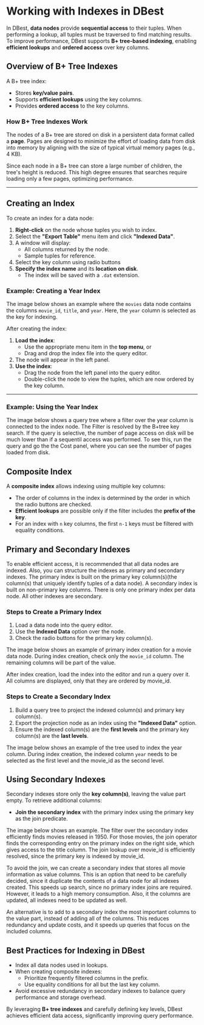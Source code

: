 # Working with Indexes in DBest

In DBest, **data nodes** provide **sequential access** to their tuples. When performing a lookup, all tuples must be traversed to find matching results. To improve performance, DBest supports **B+ tree-based indexing**, enabling **efficient lookups** and **ordered access** over key columns.

## Overview of B+ Tree Indexes

A B+ tree index:
- Stores **key/value pairs**.
- Supports **efficient lookups** using the key columns.
- Provides **ordered access** to the key columns.

### How B+ Tree Indexes Work
The nodes of a B+ tree are stored on disk in a persistent data format called a **page**. Pages are designed to minimize the effort of loading data from disk into memory by aligning with the size of typical virtual memory pages (e.g., 4 KB). 

Since each node in a B+ tree can store a large number of children, the tree's height is reduced. This high degree ensures that searches require loading only a few pages, optimizing performance.

---

## Creating an Index
To create an index for a data node:
1. **Right-click** on the node whose tuples you wish to index.
2. Select the **"Export Table"** menu item and click **"Indexed Data"**.
3. A window will display:
   - All columns returned by the node.
   - Sample tuples for reference.
4. Select the key column using radio buttons
5. **Specify the index name** and its **location on disk**.
   - The index will be saved with a `.dat` extension.

### Example: Creating a Year Index
The image below shows an example where the `movies` data node contains the columns `movie_id`, `title`, and `year`. Here, the `year` column is selected as the key for indexing.

After creating the index:
1. **Load the index**:
   - Use the appropriate menu item in the **top menu**, or
   - Drag and drop the index file into the query editor.
2. The node will appear in the left panel.
3. **Use the index**:
   - Drag the node from the left panel into the query editor.
   - Double-click the node to view the tuples, which are now ordered by the key column.

---

### Example: Using the Year Index

The image below shows a query tree where a filter over the year column is connected to the index node. The Filter is resolved  by the B+tree key search.  If the query is selective, the number of page access on disk will be much lower than if a sequentil access was performed.  To see this, run the query and go the the Cost panel, where you can see the number of pages loaded from disk.


## Composite Index

A **composite index** allows indexing using multiple key columns:
- The order of columns in the index is determined by the order in which the radio buttons are checked.
- **Efficient lookups** are possible only if the filter includes the **prefix of the key**.
- For an index with `n` key columns, the first `n-1` keys must be filtered with equality conditions.



## Primary and Secondary Indexes

To enable efficient access, it is recommended that all data nodes are indexed.  Also, you can structure the indexes as primary and secondary indexes. The primary index is built on the primary key column(s)(the column(s) that uniquely identify tuples of a data node). A secondary index is built on non-primary key columns. There is only one primary index per data node. All other indexes are secondary. 



### Steps to Create a Primary Index

1. Load a data node into the query editor.
2. Use the **Indexed Data** option over the node.
3. Check the radio buttons for the primary key column(s). 

The image below shows an example of primary index creation for a movie data node. During index creation, check only the `movie_id` column. The remaining columns will be part of the value. 

After index creation, load the index into the editor and run a query over it. All columns are displayed, only that they are ordered by movie_id. 

### Steps to Create a Secondary Index

1. Build a query tree to project the indexed column(s) and primary key column(s).
2. Export the projection node as an index using the **"Indexed Data"** option.
3. Ensure the indexed column(s) are the **first levels** and the primary key column(s) are the **last levels**.




The image below shows an example of the tree used to index the year column. During index creation, the indexed column `year` needs to be selected as the first level and the movie_id as the second level. 


## Using Secondary Indexes

Secondary indexes store only the **key column(s)**, leaving the value part empty. To retrieve additional columns:
- **Join the secondary index** with the primary index using the primary key as the join predicate.

The image below shows an example. The filter over the secondary index efficiently finds movies released in 1950. For those movies, the join operator finds the corresponding entry on the primary index on the right side, which gives access to the title column. 
The join lookup over movie_id is efficiently resolved, since the primary key is indexed by movie_id. 

To avoid the join, we can create a secondary index that stores all movie information as value columns. This is an option that need to be carefully decided, since it duplicate the contents of a data node for all indexes created. This speeds up search, since no primary index joins are required. However, it leads to a high memory consumption. Also, it the columns are updated, all indexes need to be updated as well. 

An alternative is to add to a secondary index the most important columns to the value part, instead of adding all of the columns. This reduces redundancy and update costs, and it speeds up queries that focus on the included columns. 


## Best Practices for Indexing in DBest
- Index all data nodes used in lookups.
- When creating composite indexes:
  - Prioritize frequently filtered columns in the prefix.
  - Use equality conditions for all but the last key column.
- Avoid excessive redundancy in secondary indexes to balance query performance and storage overhead.

By leveraging **B+ tree indexes** and carefully defining key levels, DBest achieves efficient data access, significantly improving query performance.

